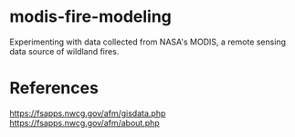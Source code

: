 # modis-fire-modeling
Experimenting with data collected from NASA's MODIS, a remote sensing data source of wildland fires.

# References
https://fsapps.nwcg.gov/afm/gisdata.php  
https://fsapps.nwcg.gov/afm/about.php
